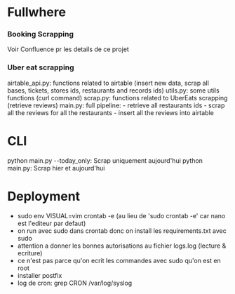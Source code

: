 # Fullwhere

### Booking Scrapping

Voir Confluence pr les details de ce projet


### Uber eat scrapping

airtable_api.py: functions related to airtable (insert new data, scrap all bases, tickets, stores ids, restaurants and records ids)
utils.py: some utils functions (curl command)
scrap.py: functions related to UberEats scrapping (retrieve reviews)
main.py: full pipeline:
    - retrieve all restaurants ids
    - scrap all the reviews for all the restaurants
    - insert all the reviews into airtable

# CLI
python main.py --today_only: Scrap uniquement aujourd'hui
python main.py: Scrap hier et aujourd'hui

# Deployment

* sudo env VISUAL=vim crontab -e (au lieu de 'sudo crontab -e' car nano est l'editeur par defaut)
* on run avec sudo dans crontab donc on install les requirements.txt avec sudo
* attention a donner les bonnes autorisations au fichier logs.log (lecture & ecriture)
* ce n'est pas parce qu'on ecrit les commandes avec sudo qu'on est en root
* installer postfix
* log de cron: grep CRON /var/log/syslog

